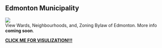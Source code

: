 ## Edmonton Municipality
![](Edmonton_Municipality.gif)
<br>
View Wards, Neighbourhoods, and, Zoning Bylaw of Edmonton. More info **coming soon**.

[****CLICK ME FOR VISULIZATION!!!****](https://mikelotis.github.io/Edmonton-Municipality-I/.)

